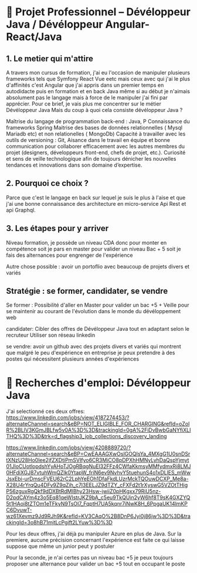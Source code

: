 # 🚀 Projet Professionnel – Dévéloppeur Java / Dévéloppeur Angular-React/Java

## 1. Le metier qui m'attire 

A travers mon cursus de formation, j'ai eu l'occasion de manipuler plusieurs frameworks tels que Symfony React Vue eetc
mais ceux avec qui j'ai le plus d'affinités c'est Angular que j'ai appris dans un premier temps en autodidacte puis en 
formation et en back Java même si au début je n'aimais absolument pas le langage mais à force de le manipuler 
j'ai fini par apprécier.
Pour ce brief, je vais plus me concentrer sur le métier Dévéloppeur Java 
Mais du coup à quoi cela consiste dévéloppeur Java ? 

Maîtrise du langage de programmation back-end : Java, P
Connaissance du frameworks  Spring
Maitrise des bases de données relationnelles ( Mysql Mariadb etc) et non relationelles ( MongoDb)
Capacité à travailler avec les outils de versioning : Git,
Aisance dans le travail en équipe et bonne communication pour collaborer efficacement avec les autres membres du projet (designers, développeurs front-end, chefs de projet, etc.).
Curiosité et sens de veille technologique afin de toujours dénicher les nouvelles tendances et innovations dans son domaine d’expertise.

## 2. Pourquoi ce choix ?

Parce que c'est le langage en back sur lequel je suis le plus à l'aise et que j'ai une bonne connaissance des architecture en micro-service Api Rest
et api Graphql.


## 3. Les étapes pour y arriver 

Niveau formation, je possède un niveau CDA donc pour monter en compétence soit je pars  en master pour valider un niveau Bac + 5  soit  je fais des alternances 
pour engrenger de l'expérience

Autre chose possible : avoir un portoflio avec beaucoup de projets divers et variés 

## Stratégie : se former, candidater, se vendre

Se former : Possibilité d'aller en Master pour valider un bac +5 + Veille pour se maintenir au courant de l'évolution dans le monde du dévéloppement web

candidater: Cibler des offres de Dévéloppeur Java tout en adaptant selon le recruteur 
Utiliser son réseau linkedin 

se vendre: avoir un github avec des projets divers et variés qui montrent que malgré le peu d'expérience en entreprise je peux pretendre à des postes
qui nécessitent plusieurs années d'expériences

# 🚀 Recherches d'emploi: Dévéloppeur Java

J'ai selectionné ces deux offres:
https://www.linkedin.com/jobs/view/4187274453/?alternateChannel=search&eBP=NOT_ELIGIBLE_FOR_CHARGING&refId=oZolR%2BLlV3KGmJBLfw5v0A%3D%3D&trackingId=0gA%2FiDvBwbGaNYfiXLITHQ%3D%3D&trk=d_flagship3_job_collections_discovery_landing

https://www.linkedin.com/jobs/view/4208889720/?alternateChannel=search&eBP=CwEAAAGXwOslGOQIsYa_4MXgG1U0snDSrtXNzU28Ho0lee2jfZXDtiPmSVIfyo6CR3MiCO8pDPXhHMNyLyhDaQspYjmyt01JloCUotlopdshYyAHoTJOgRBqgNuEl32FFz4CWfaKkmsyMMfydmxRi8LMJ0HFdiXGJ87vtuhWmQZlk0YtapW_friN6ev9NvhvY5tuehunS4o1xDLlES_mWwJsxEbi-urDmscFVEU62rC2LphYeEOh1DfaFkdLUzrMckTQOuwDCXP_Me8a-X28U4rYrqQu4DFv9Z9qZih_c7l3EELJZ9dTZY_cFXFd2t1rXyswG5VZOtTHigP56zguxRgQkf9dDXBtRdMIBhy23Hsw-jwiiZ0pHKgxx79RiU5nz-D2pdCAYm4z3o5Eq81qeWIstrJKZ9bA_c5eu9TkQUin2yW6hf8T9sK4GXZYQ5t1HAoi8tZTOm1eTFkyN9TsOI7_FqptH7UA5kqnr7iNwK8H_6PpgaUK14lmKPC6DvuwT-wz61Xevmz9Jd9RJh9K&refId=KV3CAqO%2B8DnP6Jyi0j86jw%3D%3D&trackingId=3o8hB71mjtLcPgift2LYuw%3D%3D


Pour les deux offres, j'ai déjà pu manipuler Azure en plus de Java. Sur la premiere, aucune précision concernant l'expérience est faite ce qui laisse suppose que même
un junior peut y postuler

Pour la seconde, je n'ai certes pas un niveau bac +5 je peux toujours proposer une alternance pour valider un bac +5 tout en occupant le poste